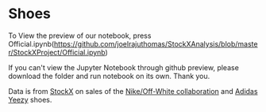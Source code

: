 # Shoes
To View the preview of our notebook, press Official.ipynb(https://github.com/joelrajuthomas/StockXAnalysis/blob/master/StockXProject/Official.ipynb)

If you can't view the Jupyter Notebook through github preview, please download the folder and run notebook on its own. Thank you.

Data is from [StockX](https://stockx.com/news/the-2019-data-contest/) on sales of the [Nike/Off-White collaboration](https://www.highsnobiety.com/p/nike-off-white-guide/) and [Adidas Yeezy](https://yeezysupply.com/collections/yeezy-350-v2) shoes.




